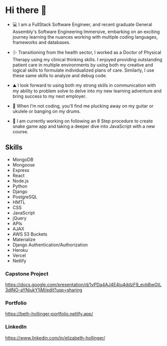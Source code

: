 # Hi there 👋 #

- 💻 I am a FullStack Software Engineer, and recent graduate General Assembly's Software Engineering Immersive, embarking on an exciting journey learning the nuances working with multiple coding languages, frameworks and databases. 

- 🩺 Transitioning from the health sector, I worked as a Doctor of Physical Therapy using my clinical thinking skills.  I enjoyed providing outstanding patient care in multiple environments by using both my creative and logical skills to formulate individualized plans of care. Similarly, I use these same skills to analyze and debug code.

- ⛰️  I look forward to using both my strong skills in communication with my ability to problem solve to delve into my new learning adventure and bring success to my next employer.

- 🥁 When I’m not coding, you’ll find me plucking away on my guitar or ukulele or banging on my drums. 

- 🌱 I am currently working on following an 8 Step procedure to create snake game app and taking a deeper dive into JavaScript with a new course.


## Skills ##
- MongoDB  
- Mongoose  
- Express  
- React 
- Node.js  
- Python   
- Django   
- PostgreSQL    
- HMTL   
- CSS  
- JavaScript  
- jQuery  
- APIs   
- AJAX  
- AWS S3 Buckets  
- Materialize  
- Django Authentication/Authorization  
- Heroku   
- Vercel  
- Netlify  

### Capstone Project ###
https://docs.google.com/presentation/d/1vPDa4AJ4E4iu4ddzF9_evbBwGtL3dlNO-aYNiukY1jM/edit?usp=sharing

### Portfolio ###
https://beth-hollinger-portfolio.netlify.app/
  
### LinkedIn ###
https://www.linkedin.com/in/elizabeth-hollinger/


